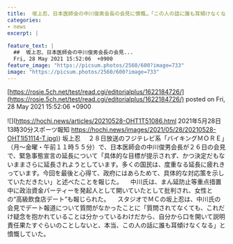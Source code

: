 ```yaml
---
title:  坂上忍、日本医師会の中川俊男会長の会見に憤慨…「この人の話に誰も耳傾けなくなる」  
categories:
- news
excerpt: |
  
feature_text: |
  ##  坂上忍、日本医師会の中川俊男会長の会見...
  Fri, 28 May 2021 15:52:06  +0900
feature_image: "https://picsum.photos/2560/600?image=733"
image: "https://picsum.photos/2560/600?image=733"
---
```


[https://rosie.5ch.net/test/read.cgi/editorialplus/1622184726/](https://rosie.5ch.net/test/read.cgi/editorialplus/1622184726/)
posted on Fri, 28 May 2021 15:52:06  +0900

<!--more-->

![](https://hochi.news/articles/20210528-OHT1T51086.html 2021年5月28日 13時30分スポーツ報知 [https://hochi.news/images/2021/05/28/20210528-OHT1I51114-T.jpg)](https://hochi.news/images/2021/05/28/20210528-OHT1I51114-T.jpg)) 坂上忍 　２８日放送のフジテレビ系「バイキングＭＯＲＥ」（月〜金曜・午前１１時５５分）で、日本医師会の中川俊男会長が２６日の会見で、緊急事態宣言の延長について「具体的な目標が提示されず、かつ決定だもないままさらに延長されようとしています。多くの国民は、度重なる延長に疲れきっています。今回を最後と心得て、政府にはあらためて、具体的な対応策を示していただきたい」と述べたことを報じた。 　中川氏は、まん延防止等重点措置中に政治資金パーティーを発起人として開いていたとして批判され、女性との“高級飲食店デート”も報じられた。 　スタジオでＭＣの坂上忍は、中川氏の会見でデート報道について質問がなかったことに「質問されてなくても、これだけ疑念を抱かれていることは分かっているわけだから、自分から口を開いて説明責任果たすぐらいのことしないと、本当、この人の話に誰も耳傾けなくなる」と憤慨していた。
